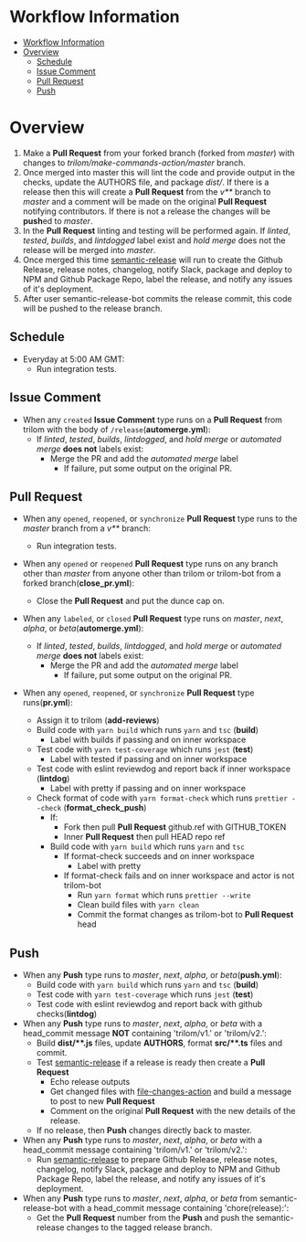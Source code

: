 
# Workflow Information

- [Workflow Information](#workflow-information)
- [Overview](#overview)
  - [Schedule](#schedule)
  - [Issue Comment](#issue-comment)
  - [Pull Request](#pull-request)
  - [Push](#push)

# Overview

1. Make a **Pull Request** from your forked branch (forked from _master_) with changes to _trilom/make-commands-action/master_ branch.
2. Once merged into master this will lint the code and provide output in the checks, update the AUTHORS file, and package _dist/_.  If there is a release then this will create a **Pull Request** from the _v\*\*_ branch to _master_ and a comment will be made on the original **Pull Request** notifying contributors.  If there is not a release the changes will be **push**ed to _master_.
3. In the **Pull Request** linting and testing will be performed again.  If _linted_, _tested_, _builds_, and _lintdogged_ label exist and _hold merge_ does not the release will be merged into _master_.
4. Once merged this time [semantic-release](https://github.com/semantic-release/semantic-release) will run to create the Github Release, release notes, changelog, notify Slack, package and deploy to NPM and Github Package Repo, label the release, and notify any issues of it's deployment.
5. After user semantic-release-bot commits the release commit, this code will be pushed to the release branch.

## Schedule

- Everyday at 5:00 AM GMT:
  - Run integration tests.

## Issue Comment

- When any `created` **Issue Comment** type runs on a **Pull Request** from trilom with the body of `/release`(**automerge.yml**):
  - If _linted_, _tested_, _builds_, _lintdogged_, and _hold merge_ or _automated merge_ **does not** labels exist:
    - Merge the PR and add the _automated merge_ label
      - If failure, put some output on the original PR.

## Pull Request

- When any `opened`, `reopened`, or `synchronize` **Pull Request** type runs to the _master_ branch from a _v\*\*_ branch:
  - Run integration tests.

- When any `opened` or `reopened` **Pull Request** type runs on any branch other than _master_ from anyone other than trilom or trilom-bot from a forked branch(**close_pr.yml**):
  - Close the **Pull Request** and put the dunce cap on.

- When any `labeled`, or `closed` **Pull Request** type runs on _master_, _next_, _alpha_, or _beta_(**automerge.yml**):
  - If _linted_, _tested_, _builds_, _lintdogged_, and _hold merge_ or _automated merge_ **does not** labels exist:
    - Merge the PR and add the _automated merge_ label
      - If failure, put some output on the original PR.

- When any `opened`, `reopened`, or `synchronize` **Pull Request** type runs(**pr.yml**):
  - Assign it to trilom (**add-reviews**)
  - Build code with `yarn build` which runs `yarn` and `tsc` (**build**)
    - Label with builds if passing and on inner workspace
  - Test code with `yarn test-coverage` which runs `jest` (**test**)
    - Label with tested if passing and on inner workspace
  - Test code with eslint reviewdog and report back if inner workspace (**lintdog**)
    - Label with pretty if passing and on inner workspace
  - Check format of code with `yarn format-check` which runs `prettier --check` (**format_check_push**)
    - If:
      - Fork then pull **Pull Request** github.ref with GITHUB_TOKEN
      - Inner **Pull Request** then pull HEAD repo ref
    - Build code with `yarn build` which runs `yarn` and `tsc`
      - If format-check succeeds and on inner workspace
        - Label with pretty
      - If format-check fails and on inner workspace and actor is not trilom-bot
        - Run `yarn format` which runs `prettier --write`
        - Clean build files with `yarn clean`
        - Commit the format changes as trilom-bot to **Pull Request** head

## Push

- When any **Push** type runs to _master_, _next_, _alpha_, or _beta_(**push.yml**):
  - Build code with `yarn build` which runs `yarn` and `tsc` (**build**)
  - Test code with `yarn test-coverage` which runs `jest` (**test**)
  - Test code with eslint reviewdog and report back with github checks(**lintdog**)
- When any **Push** type runs to _master_, _next_, _alpha_, or _beta_ with a head_commit message **NOT** containing 'trilom/v1.' or 'trilom/v2.':
  - Build **dist/\*\*.js** files, update **AUTHORS**, format **src/\*\*.ts** files and commit.
  - Test [semantic-release](https://github.com/semantic-release/semantic-release) if a release is ready then create a **Pull Request**
    - Echo release outputs
    - Get changed files with [file-changes-action](https://github.com/trilom/file-changes-action) and build a message to post to new **Pull Request**
    - Comment on the original **Pull Request** with the new details of the release.
  - If no release, then **Push** changes directly back to master.
- When any **Push** type runs to _master_, _next_, _alpha_, or _beta_ with a head_commit message containing 'trilom/v1.' or 'trilom/v2.':
  - Run [semantic-release](https://github.com/semantic-release/semantic-release) to prepare Github Release, release notes, changelog, notify Slack, package and deploy to NPM and Github Package Repo, label the release, and notify any issues of it's deployment.
- When any **Push** type runs to _master_, _next_, _alpha_, or _beta_ from semantic-release-bot with a head_commit message containing 'chore(release):':
  - Get the **Pull Request** number from the **Push** and push the semantic-release changes to the tagged release branch.
